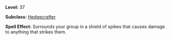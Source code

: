 <!-- TITLE: Spell: Legacy Of Spike -->

**Level:** 37

**Subclass:** [Hedgecrafter](hedgecrafter)

**Spell Effect:**  Surrounds your group in a shield of spikes that causes damage to anything that strikes them.